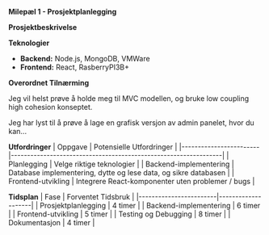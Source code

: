 **Milepæl 1 - Prosjektplanlegging**

**Prosjektbeskrivelse**

**Teknologier**
- **Backend:** Node.js, MongoDB, VMWare
- **Frontend:** React, RasberryPI3B+

**Overordnet Tilnærming**

Jeg vil helst prøve å holde meg til MVC modellen, og bruke low coupling high cohesion konseptet.

Jeg har lyst til å prøve å lage en grafisk versjon av admin panelet, hvor du kan...

**Utfordringer**
| Oppgave                | Potensielle Utfordringer                                        |
|------------------------|-----------------------------------------------------------------|
| Planlegging            | Velge riktige teknologier                                       |
| Backend-implementering | Database implementering, dytte og lese data, og sikre databasen |
| Frontend-utvikling     | Integrere React-komponenter uten problemer / bugs               |

**Tidsplan**
| Fase                   | Forventet Tidsbruk |
|------------------------|--------------------|
| Prosjektplanlegging    | 4 timer            |
| Backend-implementering | 6 timer            |
| Frontend-utvikling     | 5 timer            |
| Testing og Debugging   | 8 timer            |
| Dokumentasjon          | 4 timer            |
